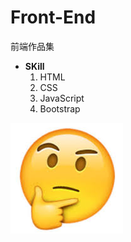 # Front-End
前端作品集

* **SKill**  
    1. HTML  
    2. CSS  
    3. JavaScript  
    4. Bootstrap  


![HereWeGo ScreenShot](https://raw.githubusercontent.com/CHUNTSE/Front-End/master/%E6%8C%89%E9%88%95.png)